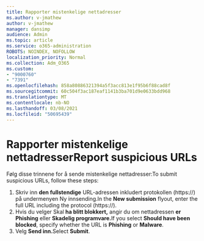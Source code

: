 ```yaml
---
title: Rapporter mistenkelige nettadresser
ms.author: v-jmathew
author: v-jmathew
manager: dansimp
audience: Admin
ms.topic: article
ms.service: o365-administration
ROBOTS: NOINDEX, NOFOLLOW
localization_priority: Normal
ms.collection: Adm_O365
ms.custom:
- "9000760"
- "7391"
ms.openlocfilehash: 858a80886321394a5f3acc813e1f95b6f88cad8f
ms.sourcegitcommit: 60c504f3ac187eaf1141b3ba701d9e0633bdd968
ms.translationtype: MT
ms.contentlocale: nb-NO
ms.lasthandoff: 03/08/2021
ms.locfileid: "50695439"
---
```

# <a name="report-suspicious-urls"></a><span data-ttu-id="aaf88-102">Rapporter mistenkelige nettadresser</span><span class="sxs-lookup"><span data-stu-id="aaf88-102">Report suspicious URLs</span></span>

<span data-ttu-id="aaf88-103">Følg disse trinnene for å sende mistenkelige nettadresser:</span><span class="sxs-lookup"><span data-stu-id="aaf88-103">To submit suspicious URLs, follow these steps:</span></span>

1. <span data-ttu-id="aaf88-104">Skriv inn **den fullstendige** URL-adressen inkludert protokollen (https://) på undermenyen Ny innsending.</span><span class="sxs-lookup"><span data-stu-id="aaf88-104">In the **New submission** flyout, enter the full URL including the protocol (https://).</span></span>
2. <span data-ttu-id="aaf88-105">Hvis du velger Skal **ha blitt blokkert,** angir du om nettadressen **er Phishing** eller **Skadelig programvare.**</span><span class="sxs-lookup"><span data-stu-id="aaf88-105">If you select **Should have been blocked**, specify whether the URL is **Phishing** or **Malware**.</span></span>
3. <span data-ttu-id="aaf88-106">Velg **Send inn.**</span><span class="sxs-lookup"><span data-stu-id="aaf88-106">Select **Submit**.</span></span>
